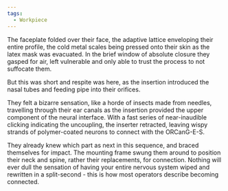 ```yaml
---
tags:
  - Workpiece
---
```

The faceplate folded over their face, the adaptive lattice enveloping their entire profile, the cold metal scales being pressed onto their skin as the latex mask was evacuated. In the brief window of absolute closure they gasped for air, left vulnerable and only able to trust the process to not suffocate them. 

But this was short and respite was here, as the insertion introduced the nasal tubes and feeding pipe into their orifices. 

They felt a bizarre sensation, like a horde of insects made from needles, travelling through their ear canals as the insertion provided the upper component of the neural interface. With a fast series of near-inaudible clicking indicating the uncoupling, the inserter retracted, leaving wispy strands of polymer-coated neurons to connect with the ORCanG-E-S. 

They already knew which part as next in this sequence, and braced themselves for impact. 
The mounting frame swung them around to position their neck and spine, rather their replacements, for connection. Nothing will ever dull the sensation of having your entire nervous system wiped and rewritten in a split-second - this is how most operators describe becoming connected. 